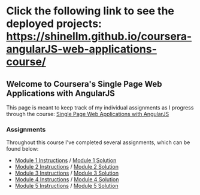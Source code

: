 # Click the following link to see the deployed projects: https://shinellm.github.io/coursera-angularJS-web-applications-course/

## Welcome to Coursera's Single Page Web Applications with AngularJS

This page is meant to keep track of my individual assignments as I progress through the course: [Single Page Web Applications with AngularJS](https://www.coursera.org/learn/single-page-web-apps-with-angularjs/)

### Assignments

Throughout this course I've completed several assignments, which can be found below: 
- [Module 1 Instructions](https://github.com/jhu-ep-coursera/fullstack-course5/blob/master/assignments/assignment1/Assignment-1.md) / [Module 1 Solution](https://shinellm.github.io/coursera-angularJS-web-applications-course/module1-solution/)
- [Module 2 Instructions](https://github.com/jhu-ep-coursera/fullstack-course5/blob/master/assignments/assignment2/Assignment-2.md) / [Module 2 Solution](https://shinellm.github.io/coursera-angularJS-web-applications-course/module2-solution/)
- [Module 3 Instructions](https://github.com/jhu-ep-coursera/fullstack-course5/blob/master/assignments/assignment3/Assignment-3.md) / [Module 3 Solution](https://shinellm.github.io/coursera-angularJS-web-applications-course/module3-solution/)
- [Module 4 Instructions](https://github.com/jhu-ep-coursera/fullstack-course5/blob/master/assignments/assignment4/Assignment-4.md) / [Module 4 Solution](https://shinellm.github.io/coursera-angularJS-web-applications-course/module4-solution/)
- [Module 5 Instructions](https://github.com/jhu-ep-coursera/fullstack-course5/blob/master/assignments/assignment5/Assignment-5.md) / [Module 5 Solution](https://shinellm.github.io/coursera-angularJS-web-applications-course/module5-solution/)
